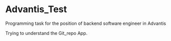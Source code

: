 # Advantis_Test
Programming task for the position of backend software engineer in Advantis

Trying to understand the Git_repo App. 
